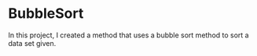 # BubbleSort
In this project, I created a method that uses a bubble sort method to sort a data set given.
